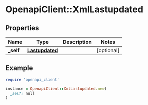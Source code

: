 # OpenapiClient::XmlLastupdated

## Properties

| Name | Type | Description | Notes |
| ---- | ---- | ----------- | ----- |
| **_self** | [**Lastupdated**](Lastupdated.md) |  | [optional] |

## Example

```ruby
require 'openapi_client'

instance = OpenapiClient::XmlLastupdated.new(
  _self: null
)
```


